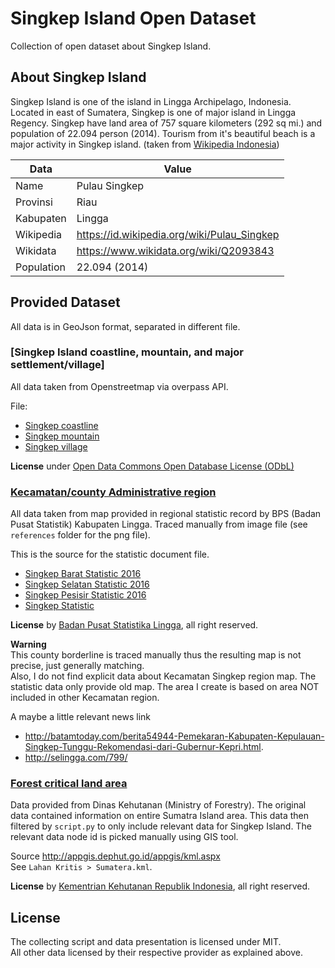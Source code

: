 # Singkep Island Open Dataset

Collection of open dataset about Singkep Island.

## About Singkep Island

Singkep Island is one of the island in Lingga Archipelago, Indonesia. Located in
east of Sumatera, Singkep is one of major island in Lingga Regency. Singkep have
land area of 757 square kilometers (292 sq mi.) and population of 22.094 person
(2014). Tourism from it's beautiful beach is a major activity in Singkep island.
(taken from [Wikipedia Indonesia](https://id.wikipedia.org/wiki/Pulau_Singkep))

| Data | Value |
|------|----|
| Name | Pulau Singkep |
| Provinsi | Riau |
| Kabupaten | Lingga |
| Wikipedia | <https://id.wikipedia.org/wiki/Pulau_Singkep> |
| Wikidata  | <https://www.wikidata.org/wiki/Q2093843> |
| Population | 22.094 (2014) |


## Provided Dataset

All data is in GeoJson format, separated in different file.


### [Singkep Island coastline, mountain, and major settlement/village]

All data taken from Openstreetmap via overpass API.

File:
- [Singkep coastline](https://github.com/BesutKode/uni-task-2-adhikasp/blob/master/data/singkep-coastline.geojson)
- [Singkep mountain](https://github.com/BesutKode/uni-task-2-adhikasp/blob/master/data/singkep-mountain.geojson)
- [Singkep village](https://github.com/BesutKode/uni-task-2-adhikasp/blob/master/data/singkep-village.geojson)

**License** under [Open Data Commons Open Database License (ODbL)](http://opendatacommons.org/licenses/odbl/)

### [Kecamatan/county Administrative region](https://github.com/BesutKode/uni-task-2-adhikasp/blob/master/data/singkep-administrative.geojson)

All data taken from map provided in regional statistic record by BPS
(Badan Pusat Statistik) Kabupaten Lingga. Traced manually from image file
(see `references` folder for the png file).

This is the source for the statistic document file.
- [Singkep Barat Statistic 2016](https://linggakab.bps.go.id/index.php/publikasi/149)
- [Singkep Selatan Statistic 2016](https://linggakab.bps.go.id/index.php/publikasi/146)
- [Singkep Pesisir Statistic 2016](https://linggakab.bps.go.id/index.php/publikasi/147)
- [Singkep Statistic](https://linggakab.bps.go.id/index.php/publikasi/148)

**License** by [Badan Pusat Statistika Lingga](https://linggakab.bps.go.id), all
right reserved.

**Warning**  
This county borderline is traced manually thus the resulting map is not precise,
just generally matching.  
Also, I do not find explicit data about Kecamatan Singkep region map. The
statistic data only provide old map. The area I create is based on area NOT
included in other Kecamatan region.

A maybe a little relevant news link
- <http://batamtoday.com/berita54944-Pemekaran-Kabupaten-Kepulauan-Singkep-Tunggu-Rekomendasi-dari-Gubernur-Kepri.html>.
- <http://selingga.com/799/>

### [Forest critical land area](https://github.com/BesutKode/uni-task-2-adhikasp/blob/master/data/singkep-lahan-kritis.geojson)

Data provided from Dinas Kehutanan (Ministry of Forestry). The original data
contained information on entire Sumatra Island area. This data then filtered by
`script.py` to only include relevant data for Singkep Island. The relevant data
node id is picked manually using GIS tool.

Source <http://appgis.dephut.go.id/appgis/kml.aspx>  
See `Lahan Kritis > Sumatera.kml`.

**License** by [Kementrian Kehutanan Republik Indonesia](http://dephut.go.id),
all right reserved.


## License

The collecting script and data presentation is licensed under MIT.  
All other data licensed by their respective provider as explained above.
